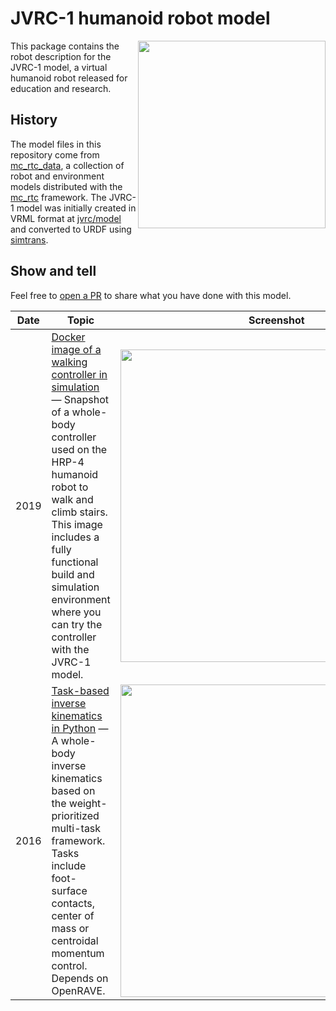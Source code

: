 # JVRC-1 humanoid robot model

<img src="https://scaron.info/images/jvrc1-model.png" width="300" align="right" />

This package contains the robot description for the JVRC-1 model, a virtual humanoid robot released for education and research.

## History

The model files in this repository come from [mc\_rtc\_data](https://github.com/jrl-umi3218/mc_rtc_data), a collection of robot and environment models distributed with the [mc\_rtc](https://jrl-umi3218.github.io/mc_rtc/) framework. The JVRC-1 model was initially created in VRML format at [jvrc/model](https://github.com/jvrc/model) and converted to URDF using [simtrans](https://github.com/fkanehiro/simtrans).

## Show and tell

Feel free to [open a PR](https://github.com/stephane-caron/jvrc_description/pulls) to share what you have done with this model.

| Date | Topic | Screenshot |
|------|-------|------------|
| 2019 | [Docker image of a walking controller in simulation](https://hub.docker.com/r/stephanecaron/lipm_walking_controller) — Snapshot of a whole-body controller used on the HRP-4 humanoid robot to walk and climb stairs. This image includes a fully functional build and simulation environment where you can try the controller with the JVRC-1 model.  | <img src="https://user-images.githubusercontent.com/1189580/69481155-04de3500-0e52-11ea-91cc-02d05d504ffa.png" width="500"> |
| 2016 | [Task-based inverse kinematics in Python](https://scaron.info/robot-locomotion/inverse-kinematics.html) — A whole-body inverse kinematics based on the weight-prioritized multi-task framework. Tasks include foot-surface contacts, center of mass or centroidal momentum control. Depends on OpenRAVE. | <img src="https://scaron.info/images/weighted-issue.png" width="500"> |
